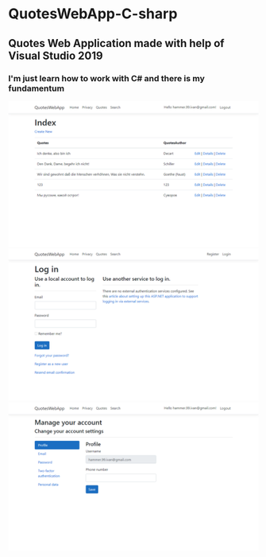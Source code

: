 # QuotesWebApp-C-sharp
## Quotes Web Application made with help of Visual Studio 2019
### I'm just learn how to work with C# and there is my fundamentum

<img src='2.png'/>
<img src='3.png'/>
<img src='1.png'/>
